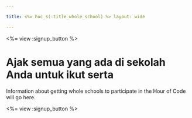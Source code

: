 ```yaml
---

title: <%= hoc_s(:title_whole_school) %> layout: wide

---
```


<%= view :signup_button %>

# Ajak semua yang ada di sekolah Anda untuk ikut serta

Information about getting whole schools to participate in the Hour of Code will go here.

<%= view :signup_button %>